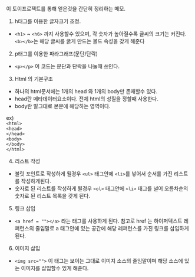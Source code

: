 이 토이프로젝트를 통해 얻은것을 간단히 정리하는 메모.

1.  h태그를 이용한 글자크기 조정.<br>
- `<h1>` ~ `<h6>` 까지 사용할수 있으며, 각 숫자가 높아질수록 글씨의 크기는 커진다.<br>
`<b></b>`는 해당 글씨를 굵게 만드는 볼드 속성을 갖게 해준다<br>

2. p태그를 이용한 파라그래프(문단/단락)<br>
- `<p></p>` 이 코드는 문단과 단락을 나눌때 쓰인다.<br>

3. Html 의 기본구조<br>
- 하나의 html문서에는 1개의 head 와 1개의 body만 존재할수 있다.<br>
- head란 메타데이터요소이다. 전체 html의 성질을 정할때 사용한다.
- body란 말그대로 본문에 해당하는 영역이다.

ex) <br>
    `<html>`<br>
        `<head>`<br>
        `</head>`<br>
        `<body>`<br>
        `</body>`<br>
   `</html>`<br>

   4. 리스트 작성<br>
   - 불릿 포인트로 작성하게 될경우 `<ul>` 태그안에 `<li>`를 넣어서 순서를 가진 리스트를 작성하게된다.<br>
   - 숫자로 된 리스트를 작성하게 될경우 `<ol>` 태그안에 `<li>` 태그를 널어 오름차순의 숫자로 된 리스트 목록을 갖게 된다.<br>

   5. 링크 삽입<br>
   - `<a href = ""></a>` 라는 태그를 사용하게 된다. 참고로 href 는 하이퍼텍스트 레퍼런스의 줄임말로 a 태그안에 있는 공간에 해당 레퍼런스를 가진 링크를 삽입하게 된다. 

   6. 이미지 삽입<br>
   - `<img src="">` 이 태그는 보이는 그대로 이미지 소스의 줄임말이며 해당 소스에 있는 이미지를 삽입할수 있게 해준다.